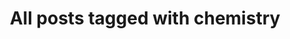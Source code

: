 ---
layout: tag
title: "All posts tagged with chemistry"
permalink: /weblog/tags/chemistry/
taxonomy: chemistry
---